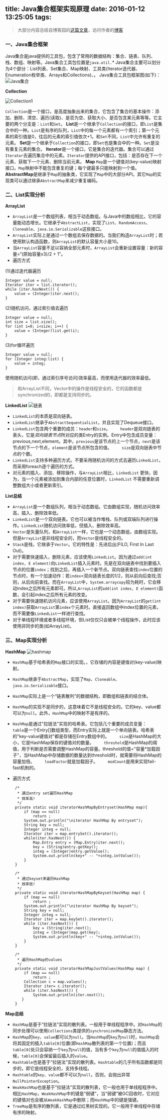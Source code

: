 title: Java集合框架实现原理
date: 2016-01-12 13:25:05
tags:
---


> 大部分内容总结自博客园的[这篇文章][1]，访问作者的[博客][2]

### 一、Java集合框架

Java集合是java提供的工具包，包含了常用的数据结构：集合、链表、队列、栈、数组、映射等。Java集合工具包位置是`java.util.`*
Java集合主要可以划分为4个部分：List列表、Set集合、Map映射、工具类(Iterator迭代器、Enumeration枚举类、Arrays和Collections)、。
Java集合工具包框架图(如下)：
![Java集合][3]


**Collection**

![Collection1][4]

`Collection`是一个接口，是高度抽象出来的集合，它包含了集合的基本操作：添加、删除、清空、遍历(读取)、是否为空、获取大小、是否包含某元素等等。它主要的两个分支是：`List`和`Set`。
**List**是一个继承于`Collection`的接口，即`List`是集合中的一种。`List`是有序的队列，`List`中的每一个元素都有一个索引；第一个元素的索引值是0，往后的元素的索引值依次+1。和`Set`不同，`List`中允许有重复的元素。
**Set**是一个继承于`Collection`的接口，即`Set`也是集合中的一种。`Set`是没有重复元素的集合。
**Iterator**是一个接口，它是集合的迭代器。集合可以通过`Iterator`去遍历集合中的元素。`Iterator`提供的API接口，包括：是否存在下一个元素、获取下一个元素、删除当前元素。
**Map** 
`Map`是一个键值对(key-value)映射接口。`Map`映射中不能包含重复的键；每个键最多只能映射到一个值。
**AbstractMap**是继承于`Map`的抽象类，它实现了`Map`中的大部分API。其它`Map`的实现类可以通过继承`AbstractMap`来减少重复编码。

### 二、List实现分析

**ArrayList**

 - `ArrayList`是一个数组列表，相当于动态数组。与Java中的数组相比，它的容量能动态增长。它继承于`AbstractList`，实现了`List`、`RandomAccess`、`Cloneable`、`java.io.Serializable`这些接口。
 - `ArrayList`实际上是通过一个数组去保存数据的。当我们构造`ArrayList`时；若使用默认构造函数，则`ArrayList`的默认容量大小是10。
 - 当`ArrayList`容量不足以容纳全部元素时，`ArrayList`会重新设置容量：新的容量=“(原始容量x3)/2 + 1”。
 - 遍历方式
 
(1)通过迭代器遍历

    Integer value = null;
    Iterator iter = list.iterator();
    while (iter.hasNext()) {
        value = (Integer)iter.next();
    }
        
(2)随机访问，通过索引值去遍历

    Integer value = null;
    int size = list.size();
    for (int i=0; i<size; i++) {
        value = (Integer)list.get(i);        
    }
(3)for循环遍历

    Integer value = null;
    for (Integer integ:list) {
        value = integ;
    }
使用随机访问(即，通过索引序号访问)效率最高，而使用迭代器的效率最低。

> 和ArrayList不同，Vector中的操作是线程安全的，它的函数都是synchronized的，即都是支持同步的。


**LinkedList**
![链表][7]

 - `LinkedList`的本质是双向链表。
 - `LinkedList`继承于`AbstractSequentialList`，并且实现了Dequeue接口。
 - `LinkedList`包含两个重要的成员：`header`和`size`。
　　`header`是双向链表的表头，它是*双向链表节点*所对应的类Entry的实例。Entry中包含成员变量：previous,next,element。其中，`previous`是该节点的上一个节点，`next`是该节点的下一个节点，`element`是该节点所包含的值。 
　　`size`是双向链表中节点的个数。
 - `LinkedList`支持多种遍历方式。不要采用随机访问的方式去遍历`LinkedList`，而采用foreach逐个遍历的方式。
 - 对元素的插入、添加、移除操作，与`ArrayList`相比，`LinkedList` 更快，因为，当一个元素被添加到集合内部的任意位置时，`LinkedList` 不需要重新调整数组大小或者更新索引。
 
**List总结**

 - `ArrayList`是一个数组队列，相当于动态数组。它由数组实现，随机访问效率高，插入、删除效率低。
 - `LinkedList`是一个双向链表。它也可以被当作堆栈、队列或双端队列进行操作。`LinkedList`随机访问效率低，但插入、删除效率高。
 - `Vector`是矢量队列，和`ArrayList`一样，它也是一个动态数组，由数组实现。但是`ArrayList`是非线程安全的，而`Vector`是线程安全的。
 - `Stack`是栈，它继承于`Vector`。它的特性是：先进后出(FILO, First In Last Out)。
 - 对于需要快速插入，删除元素，应该使用`LinkedList`。因为通过`add(int index, E element)`向`LinkedList`插入元素时。先是在双向链表中找到要插入节点的位置`index`；找到之后，再插入一个新节点。双向链表查找`index`位置的节点时，有一个加速动作：若`index`<双向链表长度的1/2，则从前向后查找;否则，从后向前查找。而在`ArrayList`中，`System.arraycopy`较为耗时，它会移动index之后所有元素即可。所以,`ArrayList`的`add(int index, E element)`函数，会引起index之后所有元素的改变。
 - 对于需要快速随机访问元素，应该使用`ArrayList`。因为`ArrayList`的`get(int index)`获取`ArrayList`第`index`个元素时。直接返回数组中index位置的元素，而不需要像`LinkedList`一样进行查找。
 - 对于单线程环境或者多线程环境，但List仅仅只会被单个线程操作，此时应该使用非同步的类(如ArrayList)。

### 三、Map实现分析
**HashMap**
![hashmap][8]

 - `HashMap`基于哈希表的`Map`接口的实现。，它存储的内容是键值对(key-value)映射。
 - `HashMap`继承于`AbstractMap`，实现了`Map`、`Cloneable`、`java.io.Serializable`接口。
 - `HashMap`实际上是一个“链表散列”的数据结构，即数组和链表的结合体。
 - `HashMap`的实现不是同步的，这意味着它不是线程安全的。它的key、value都可以为`null`。此外，`HashMap`中的映射不是有序的。
 - `HashMap`是通过"拉链法"实现的哈希表。它包括几个重要的成员变量：
　　`table`是一个Entry[]数组类型，而Entry实际上就是一个单向链表。哈希表的"key-value键值对"都是存储在Entry数组中的。 
　　`size`是HashMap的大小，它是HashMap保存的键值对的数量。 
　　`threshold`是HashMap的阈值，用于判断是否需要调整HashMap的容量。threshold的值="容量*加载因子"，当HashMap中存储数据的数量达到threshold时，就需要将HashMap的容量加倍。
　　`loadFactor`就是加载因子。 
　　`modCount`是用来实现fail-fast机制的。
 - 遍历方式

        /*
         * 通过entry set遍历HashMap
         * 效率高!
         */
        private static void iteratorHashMapByEntryset(HashMap map){
            if (map == null)
                return ;
            System.out.println("\niterator HashMap By entryset");
            String key = null;
            Integer integ = null;
            Iterator iter = map.entrySet().iterator();
            while(iter.hasNext()) {
                Map.Entry entry = (Map.Entry)iter.next();
                key = (String)entry.getKey();
                integ = (Integer)entry.getValue();
                System.out.println(key+" -- "+integ.intValue());
            }
        }
    
        /*
         * 通过keyset来遍历HashMap
         * 效率低!
         */
        private static void iteratorHashMapByKeyset(HashMap map) {
            if (map == null)
                return ;
            System.out.println("\niterator HashMap By keyset");
            String key = null;
            Integer integ = null;
            Iterator iter = map.keySet().iterator();
            while (iter.hasNext()) {
                key = (String)iter.next();
                integ = (Integer)map.get(key);
                System.out.println(key+" -- "+integ.intValue());
            }
        }
        
        /*
         * 遍历HashMap的values
         */
        private static void iteratorHashMapJustValues(HashMap map) {
            if (map == null)
                return ;
            Collection c = map.values();
            Iterator iter= c.iterator();
            while (iter.hasNext()) {
                System.out.println(iter.next());
           }
        }
**Map总结**

 - `HashMap`是基于“拉链法”实现的散列表。一般用于单线程程序中。对`HashMap`的同步处理可以使用`Collections`类提供的`synchronizedMap`静态方法。
 - `HashMap`的`key`、`value`都可以为`null`。当`HashMap`的`key`为`null`时，`HashMap`会将其固定的插入`table[0]`位置(即`HashMap`散列表的第一个位置)；而且`table[0]`处只会容纳一个`key`为`null`的值，当有多个`key`为`null`的值插入的时候，`table[0]`会保留最后插入的`value`。
 - `Hashtable`也是基于“拉链法”实现的散列表。`Hashtable`的几乎所有函数都是同步的，即它是线程安全的，支持多线程。
 - `Hashtable`的`key`、`value`都不可以为`null`，否则，会抛出异常`NullPointerException`。
 - `WeakHashMap`也是基于“拉链法”实现的散列表，它一般也用于单线程程序中。相比`HashMap`，`WeakHashMap`中的键是“弱键”，当“弱键”被GC回收时，它对应的键值对也会被从`WeakHashMap`中删除；而`HashMap`中的键是强键。
 - `TreeMap`是有序的散列表，它是通过红黑树实现的。它一般用于单线程中存储有序的映射。


  [1]: http://www.cnblogs.com/skywang12345/p/3323085.html
  [2]: http://www.cnblogs.com/skywang12345/category/455711.html
  [3]: http://images.cnitblog.com/blog/497634/201309/08171028-a5e372741b18431591bb577b1e1c95e6.jpg
  [4]: http://1.bigggge.sinaapp.com/images/3751779964676785446.png
  [7]: http://pic002.cnblogs.com/images/2012/381041/2012092516312023.gif
  [8]: http://1.bigggge.sinaapp.com/images/7d17f3cct79999972a70e&690.png